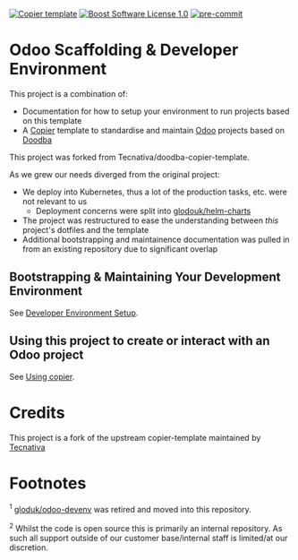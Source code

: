 [![Copier template](https://img.shields.io/badge/template%20engine-copier-informational)](https://github.com/copier-org/copier)
[![Boost Software License 1.0](https://img.shields.io/badge/license-bsl--1.0-important)](COPYING)
[![pre-commit](https://img.shields.io/badge/pre--commit-enabled-brightgreen?logo=pre-commit&logoColor=white)](https://pre-commit.com/)

# Odoo Scaffolding & Developer Environment

This project is a combination of:
  * Documentation for how to setup your environment to run projects based on this template
  * A [Copier](https://github.com/copier-org/copier) template to standardise and maintain [Odoo](https://www.odoo.com/) projects based on [Doodba](https://github.com/Tecnativa/doodba)

This project was forked from Tecnativa/doodba-copier-template. 

As we grew our needs diverged from the original project:

  * We deploy into Kubernetes, thus a lot of the production tasks, etc. were not relevant to us
    * Deployment concerns were split into [glodouk/helm-charts](https://github.com/GlodoUK/helm-charts)
  * The project was restructured to ease the understanding between *this* project's dotfiles and the template
  * Additional bootstrapping and maintainence documentation was pulled in from an existing repository due to significant overlap

## Bootstrapping & Maintaining Your Development Environment

See [Developer Environment Setup](guides/dev_setup.md).

## Using this project to create or interact with an Odoo project

See [Using copier](guides/using_copier.md).

# Credits

This project is a fork of the upstream copier-template maintained by [Tecnativa](https://www.tecnativa.com/r/H3p)

# Footnotes

<sup>1</sup> [gloduk/odoo-devenv](https://github.dev/glodouk/odoo-devenv) was retired and moved into this repository.

<sup>2</sup> Whilst the code is open source this is primarily an internal repository. As such all support outside of our customer base/internal staff is limited/at our discretion.
